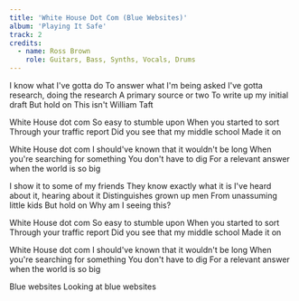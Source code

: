 ```yaml
---
title: 'White House Dot Com (Blue Websites)'
album: 'Playing It Safe'
track: 2
credits:
  - name: Ross Brown
    role: Guitars, Bass, Synths, Vocals, Drums
---
```


I know what I've gotta do
To answer what I'm being asked
I've gotta research, doing the research
A primary source or two
To write up my initial draft
But hold on
This isn't William Taft

White House dot com
So easy to stumble upon
When you started to sort
Through your traffic report
Did you see that my middle school
Made it on

White House dot com
I should've known that it wouldn't be long
When you're searching for something
You don't have to dig
For a relevant answer when the world is so big

I show it to some of my friends
They know exactly what it is
I've heard about it, hearing about it
Distinguishes grown up men
From unassuming little kids
But hold on
Why am I seeing this?

White House dot com
So easy to stumble upon
When you started to sort
Through your traffic report
Did you see that my middle school
Made it on

White House dot com
I should've known that it wouldn't be long
When you're searching for something
You don't have to dig
For a relevant answer when the world is so big

Blue websites
Looking at blue websites
